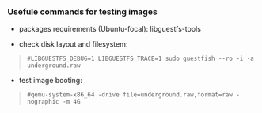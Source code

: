 ### Usefule commands for testing images

* packages requirements (Ubuntu-focal): libguestfs-tools


* check disk layout and filesystem:
> ```shell
> #LIBGUESTFS_DEBUG=1 LIBGUESTFS_TRACE=1 sudo guestfish --ro -i -a underground.raw
> ```

* test image booting:
> ```shell
> #qemu-system-x86_64 -drive file=underground.raw,format=raw -nographic -m 4G
> ```
